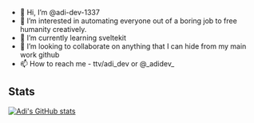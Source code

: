 - 👋 Hi, I’m @adi-dev-1337
- 👀 I’m interested in automating everyone out of a boring job to free humanity creatively.
- 🌱 I’m currently learning sveltekit
- 💞️ I’m looking to collaborate on anything that I can hide from my main work github
- 📫 How to reach me - ttv/adi_dev or @\_adidev\_

Stats
----------------------
[![Adi's GitHub stats](https://github-readme-stats.vercel.app/api?username=adi-dev-1337)](https://github.com/anuraghazra/github-readme-stats)

<!---
adi-dev-1337/adi-dev-1337 is a ✨ special ✨ repository because its `README.md` (this file) appears on your GitHub profile.
You can click the Preview link to take a look at your changes.
--->
